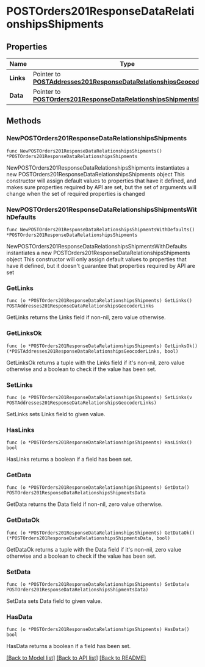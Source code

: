 # POSTOrders201ResponseDataRelationshipsShipments

## Properties

Name | Type | Description | Notes
------------ | ------------- | ------------- | -------------
**Links** | Pointer to [**POSTAddresses201ResponseDataRelationshipsGeocoderLinks**](POSTAddresses201ResponseDataRelationshipsGeocoderLinks.md) |  | [optional] 
**Data** | Pointer to [**POSTOrders201ResponseDataRelationshipsShipmentsData**](POSTOrders201ResponseDataRelationshipsShipmentsData.md) |  | [optional] 

## Methods

### NewPOSTOrders201ResponseDataRelationshipsShipments

`func NewPOSTOrders201ResponseDataRelationshipsShipments() *POSTOrders201ResponseDataRelationshipsShipments`

NewPOSTOrders201ResponseDataRelationshipsShipments instantiates a new POSTOrders201ResponseDataRelationshipsShipments object
This constructor will assign default values to properties that have it defined,
and makes sure properties required by API are set, but the set of arguments
will change when the set of required properties is changed

### NewPOSTOrders201ResponseDataRelationshipsShipmentsWithDefaults

`func NewPOSTOrders201ResponseDataRelationshipsShipmentsWithDefaults() *POSTOrders201ResponseDataRelationshipsShipments`

NewPOSTOrders201ResponseDataRelationshipsShipmentsWithDefaults instantiates a new POSTOrders201ResponseDataRelationshipsShipments object
This constructor will only assign default values to properties that have it defined,
but it doesn't guarantee that properties required by API are set

### GetLinks

`func (o *POSTOrders201ResponseDataRelationshipsShipments) GetLinks() POSTAddresses201ResponseDataRelationshipsGeocoderLinks`

GetLinks returns the Links field if non-nil, zero value otherwise.

### GetLinksOk

`func (o *POSTOrders201ResponseDataRelationshipsShipments) GetLinksOk() (*POSTAddresses201ResponseDataRelationshipsGeocoderLinks, bool)`

GetLinksOk returns a tuple with the Links field if it's non-nil, zero value otherwise
and a boolean to check if the value has been set.

### SetLinks

`func (o *POSTOrders201ResponseDataRelationshipsShipments) SetLinks(v POSTAddresses201ResponseDataRelationshipsGeocoderLinks)`

SetLinks sets Links field to given value.

### HasLinks

`func (o *POSTOrders201ResponseDataRelationshipsShipments) HasLinks() bool`

HasLinks returns a boolean if a field has been set.

### GetData

`func (o *POSTOrders201ResponseDataRelationshipsShipments) GetData() POSTOrders201ResponseDataRelationshipsShipmentsData`

GetData returns the Data field if non-nil, zero value otherwise.

### GetDataOk

`func (o *POSTOrders201ResponseDataRelationshipsShipments) GetDataOk() (*POSTOrders201ResponseDataRelationshipsShipmentsData, bool)`

GetDataOk returns a tuple with the Data field if it's non-nil, zero value otherwise
and a boolean to check if the value has been set.

### SetData

`func (o *POSTOrders201ResponseDataRelationshipsShipments) SetData(v POSTOrders201ResponseDataRelationshipsShipmentsData)`

SetData sets Data field to given value.

### HasData

`func (o *POSTOrders201ResponseDataRelationshipsShipments) HasData() bool`

HasData returns a boolean if a field has been set.


[[Back to Model list]](../README.md#documentation-for-models) [[Back to API list]](../README.md#documentation-for-api-endpoints) [[Back to README]](../README.md)


